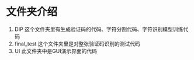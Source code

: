 # 文件夹介绍
1. DIP
   这个文件夹里有生成验证码的代码、字符分割代码、字符识别模型训练代码
2. final_test
   这个文件夹里是对整张验证码识别的测试代码
3. UI
   此文件夹中是GUI演示界面的代码
